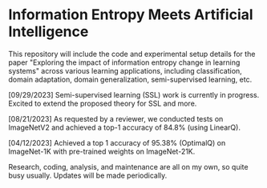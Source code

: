 # Information Entropy Meets Artificial Intelligence
This repository will include the code and experimental setup details for the paper "Exploring the impact of information entropy change in learning systems" across various learning applications, including classification, domain adaptation, domain generalization, semi-supervised learning, etc.

[09/29/2023] Semi-supervised learning (SSL) work is currently in progress. Excited to extend the proposed theory for SSL and more.

[08/21/2023] As requested by a reviewer, we conducted tests on ImageNetV2 and achieved a top-1 accuracy of 84.8% (using LinearQ). 

[04/12/2023] Achieved a top 1 accuracy of 95.38% (OptimalQ) on ImageNet-1K with pre-trained weights on ImageNet-21K.

Research, coding, analysis, and maintenance are all on my own, so quite busy usually. Updates will be made periodically.
